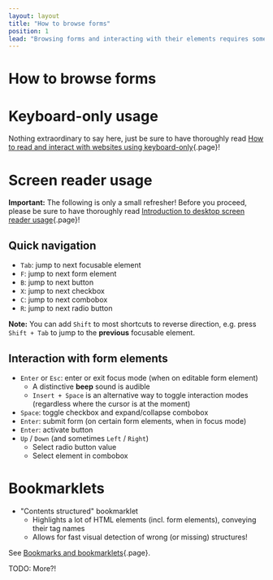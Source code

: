 ```yaml
---
layout: layout
title: "How to browse forms"
position: 1
lead: "Browsing forms and interacting with their elements requires some special knowledge in both screen readers and keyboard-only usage."
---
```


# How to browse forms

# Keyboard-only usage

Nothing extraordinary to say here, just be sure to have thoroughly read [How to read and interact with websites using keyboard-only](/knowledge-about-developing-and-testing-accessible-websites/introduction-to-keyboard-only-usage/how-to-read-and-interact-with-websites-using-keyboard-only){.page}!

# Screen reader usage

**Important:** The following is only a small refresher! Before you proceed, please be sure to have thoroughly read [Introduction to desktop screen reader usage](/knowledge-about-developing-and-testing-accessible-websites/introduction-to-desktop-screen-reader-usage){.page}!

## Quick navigation

- `Tab`: jump to next focusable element
- `F`: jump to next form element
- `B`: jump to next button
- `X`: jump to next checkbox
- `C`: jump to next combobox
- `R`: jump to next radio button

**Note:** You can add `Shift` to most shortcuts to reverse direction, e.g. press `Shift + Tab` to jump to the **previous** focusable element.

## Interaction with form elements

- `Enter` or `Esc`: enter or exit focus mode (when on editable form element)
    - A distinctive **beep** sound is audible
    - `Insert + Space` is an alternative way to toggle interaction modes (regardless where the cursor is at the moment)
- `Space`: toggle checkbox and expand/collapse combobox
- `Enter`: submit form (on certain form elements, when in focus mode)
- `Enter`: activate button
- `Up` / `Down` (and sometimes `Left` / `Right`)
    - Select radio button value
    - Select element in combobox

# Bookmarklets

- "Contents structured" bookmarklet
    - Highlights a lot of HTML elements (incl. form elements), conveying their tag names
    - Allows for fast visual detection of wrong (or missing) structures!

See [Bookmarks and bookmarklets](/section--setting-up-the-accessibility-testing-environment---introduction/web-browsers/bookmarks-and-bookmarklets){.page}.

TODO: More?!